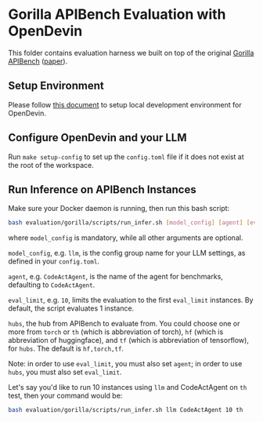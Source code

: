 # Gorilla APIBench Evaluation with OpenDevin

This folder contains evaluation harness we built on top of the original [Gorilla APIBench](https://github.com/ShishirPatil/gorilla) ([paper](https://arxiv.org/pdf/2305.15334)). 

## Setup Environment

Please follow [this document](https://github.com/OpenDevin/OpenDevin/blob/main/Development.md) to setup local development environment for OpenDevin.

## Configure OpenDevin and your LLM

Run `make setup-config` to set up the `config.toml` file if it does not exist at the root of the workspace.

## Run Inference on APIBench Instances

Make sure your Docker daemon is running, then run this bash script:

```bash
bash evaluation/gorilla/scripts/run_infer.sh [model_config] [agent] [eval_limit] [hubs]
```

where `model_config` is mandatory, while all other arguments are optional.

`model_config`, e.g. `llm`, is the config group name for your
LLM settings, as defined in your `config.toml`.

`agent`, e.g. `CodeActAgent`, is the name of the agent for benchmarks, defaulting
to `CodeActAgent`.

`eval_limit`, e.g. `10`, limits the evaluation to the first `eval_limit` instances. 
By default, the script evaluates 1 instance. 

`hubs`, the hub from APIBench to evaluate from. You could choose one or more from `torch` or `th` (which is abbreviation of torch), `hf` (which is abbreviation of huggingface), and `tf` (which is abbreviation of tensorflow),  for `hubs`. The default is `hf,torch,tf`. 

Note: in order to use `eval_limit`, you must also set `agent`; in order to use `hubs`, you must also set `eval_limit`.

Let's say you'd like to run 10 instances using `llm` and CodeActAgent on `th` test,
then your command would be:

```bash
bash evaluation/gorilla/scripts/run_infer.sh llm CodeActAgent 10 th
```
